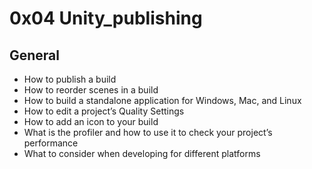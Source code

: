 # 0x04 Unity_publishing

## General

* How to publish a build
* How to reorder scenes in a build
* How to build a standalone application for Windows, Mac, and Linux
* How to edit a project’s Quality Settings
* How to add an icon to your build
* What is the profiler and how to use it to check your project’s performance
* What to consider when developing for different platforms